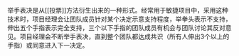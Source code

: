 
举手表决是从[[投票]]方法衍生出来的一种形式。经常用于敏捷项目中，采用这种技术时，项目经理会让团队成员针对某个决定示意支持程度，举拳头表示不支持，伸出五个手指表示完全支持，三个以下手指的团队成员有机会与团队讨论其反对意见。项目经理会不断举手表决，直到整个团队都达成共识（所有人伸出3个以上的手指）或同意进入下一决定。